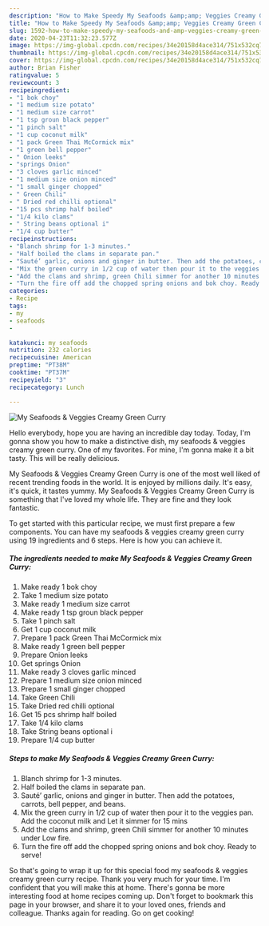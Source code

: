 ```yaml
---
description: "How to Make Speedy My Seafoods &amp;amp; Veggies Creamy Green Curry"
title: "How to Make Speedy My Seafoods &amp;amp; Veggies Creamy Green Curry"
slug: 1592-how-to-make-speedy-my-seafoods-and-amp-veggies-creamy-green-curry
date: 2020-04-23T11:32:23.577Z
image: https://img-global.cpcdn.com/recipes/34e20158d4ace314/751x532cq70/my-seafoods-veggies-creamy-green-curry-recipe-main-photo.jpg
thumbnail: https://img-global.cpcdn.com/recipes/34e20158d4ace314/751x532cq70/my-seafoods-veggies-creamy-green-curry-recipe-main-photo.jpg
cover: https://img-global.cpcdn.com/recipes/34e20158d4ace314/751x532cq70/my-seafoods-veggies-creamy-green-curry-recipe-main-photo.jpg
author: Brian Fisher
ratingvalue: 5
reviewcount: 3
recipeingredient:
- "1 bok choy"
- "1 medium size potato"
- "1 medium size carrot"
- "1 tsp groun black pepper"
- "1 pinch salt"
- "1 cup coconut milk"
- "1 pack Green Thai McCormick mix"
- "1 green bell pepper"
- " Onion leeks"
- "springs Onion"
- "3 cloves garlic minced"
- "1 medium size onion minced"
- "1 small ginger chopped"
- " Green Chili"
- " Dried red chilli optional"
- "15 pcs shrimp half boiled"
- "1/4 kilo clams"
- " String beans optional i"
- "1/4 cup butter"
recipeinstructions:
- "Blanch shrimp for 1-3 minutes."
- "Half boiled the clams in separate pan."
- "Sauté’ garlic, onions and ginger in butter. Then add the potatoes, carrots, bell pepper, and beans."
- "Mix the green curry in 1/2 cup of water then pour it to the veggies pan. Add the coconut milk and Let it simmer for 15 mins"
- "Add the clams and shrimp, green Chili simmer for another 10 minutes under Low fire."
- "Turn the fire off add the chopped spring onions and bok choy. Ready to serve!"
categories:
- Recipe
tags:
- my
- seafoods
- 

katakunci: my seafoods  
nutrition: 232 calories
recipecuisine: American
preptime: "PT38M"
cooktime: "PT37M"
recipeyield: "3"
recipecategory: Lunch

---
```



![My Seafoods &amp; Veggies Creamy Green Curry](https://img-global.cpcdn.com/recipes/34e20158d4ace314/751x532cq70/my-seafoods-veggies-creamy-green-curry-recipe-main-photo.jpg)

Hello everybody, hope you are having an incredible day today. Today, I'm gonna show you how to make a distinctive dish, my seafoods &amp; veggies creamy green curry. One of my favorites. For mine, I'm gonna make it a bit tasty. This will be really delicious.



My Seafoods &amp; Veggies Creamy Green Curry is one of the most well liked of recent trending foods in the world. It is enjoyed by millions daily. It's easy, it's quick, it tastes yummy. My Seafoods &amp; Veggies Creamy Green Curry is something that I've loved my whole life. They are fine and they look fantastic.


To get started with this particular recipe, we must first prepare a few components. You can have my seafoods &amp; veggies creamy green curry using 19 ingredients and 6 steps. Here is how you can achieve it.

<!--inarticleads1-->

##### The ingredients needed to make My Seafoods &amp; Veggies Creamy Green Curry:

1. Make ready 1 bok choy
1. Take 1 medium size potato
1. Make ready 1 medium size carrot
1. Make ready 1 tsp groun black pepper
1. Take 1 pinch salt
1. Get 1 cup coconut milk
1. Prepare 1 pack Green Thai McCormick mix
1. Make ready 1 green bell pepper
1. Prepare  Onion leeks
1. Get springs Onion
1. Make ready 3 cloves garlic minced
1. Prepare 1 medium size onion minced
1. Prepare 1 small ginger chopped
1. Take  Green Chili
1. Take  Dried red chilli optional
1. Get 15 pcs shrimp half boiled
1. Take 1/4 kilo clams
1. Take  String beans optional i
1. Prepare 1/4 cup butter




<!--inarticleads2-->

##### Steps to make My Seafoods &amp; Veggies Creamy Green Curry:

1. Blanch shrimp for 1-3 minutes.
1. Half boiled the clams in separate pan.
1. Sauté’ garlic, onions and ginger in butter. Then add the potatoes, carrots, bell pepper, and beans.
1. Mix the green curry in 1/2 cup of water then pour it to the veggies pan. Add the coconut milk and Let it simmer for 15 mins
1. Add the clams and shrimp, green Chili simmer for another 10 minutes under Low fire.
1. Turn the fire off add the chopped spring onions and bok choy. Ready to serve!




So that's going to wrap it up for this special food my seafoods &amp; veggies creamy green curry recipe. Thank you very much for your time. I'm confident that you will make this at home. There's gonna be more interesting food at home recipes coming up. Don't forget to bookmark this page in your browser, and share it to your loved ones, friends and colleague. Thanks again for reading. Go on get cooking!
